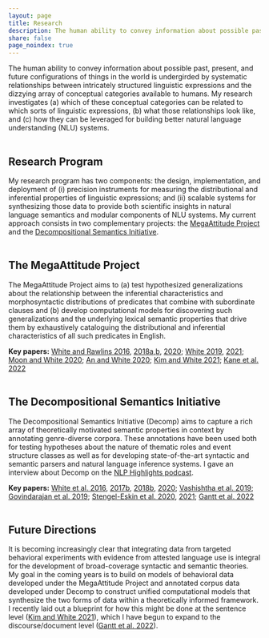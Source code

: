 ```yaml
---
layout: page
title: Research
description: The human ability to convey information about possible past, present, and future configurations of things in the world is undergirded by systematic ...
share: false
page_noindex: true
---
```


The human ability to convey information about possible past, present, and future configurations of things in the world is undergirded by systematic relationships between intricately structured linguistic expressions and the dizzying array of conceptual categories available to humans. My research investigates (a) which of these conceptual categories can be related to which sorts of linguistic expressions, (b) what those relationships look like, and (c) how they can be leveraged for building better natural language understanding (NLU) systems.
<br/>
<br/>
## Research Program

My research program has two components: the design, implementation, and deployment of (i) precision instruments for measuring the distributional and inferential properties of linguistic expressions; and (ii) scalable systems for synthesizing those data to provide both scientific insights in natural language semantics and modular components of NLU systems. My current approach consists in two complementary projects: the [MegaAttitude Project](http://megaattitude.io/) and the [Decompositional Semantics Initiative](http://decomp.io/).
<br/>
<br/>
## The MegaAttitude Project

The MegaAttitude Project aims to (a) test hypothesized generalizations about the relationship between the inferential characteristics and morphosyntactic distributions of predicates that combine with subordinate clauses and (b) develop computational models for discovering such generalizations and the underlying lexical semantic properties that drive them by exhaustively cataloguing the distributional and inferential characteristics of all such predicates in English. 

**Key papers:** [White and Rawlins 2016](https://doi.org/10.3765/salt.v26i0.3819), [2018a](https://ojs.ub.uni-konstanz.de/sub/index.php/sub/article/view/201),[b](https://ling.auf.net/lingbuzz/004012), [2020](https://doi.org/10.5334/gjgl.1001); [White 2019](https://doi.org/10.1075/hop.22.lex4), [2021](https://doi.org/10.3765/sp.14.6); [Moon and White 2020](https://ling.auf.net/lingbuzz/005282/); [An and White 2020](https://doi.org/https://doi.org/10.7275/yts0-q989); [Kim and White 2021](https://doi.org/10.3765/salt.v30i0.4816); [Kane et al. 2022](https://doi.org/10.3765/salt.v31i0.5137)
<br/>
<br/>
## The Decompositional Semantics Initiative

The Decompositional Semantics Initiative (Decomp) aims to capture a rich array of theoretically motivated semantic properties in context by annotating genre-diverse corpora. These annotations have been used both for testing hypotheses about the nature of thematic roles and event structure classes as well as for developing state-of-the-art syntactic and semantic parsers and natural language inference systems. I gave an interview about Decomp on the [NLP Highlights podcast](https://soundcloud.com/nlp-highlights/94-decompositional-semantics-with-aaron-white).

**Key papers:** [White et al. 2016](https://doi.org/10.18653/v1/D16-1177), [2017b](https://www.aclweb.org/anthology/E17-2015), [2018b](https://doi.org/10.18653/v1/D18-1501), [2020](https://www.aclweb.org/anthology/2020.lrec-1.699); [Vashishtha et al. 2019](https://www.aclweb.org/anthology/P19-1280); [Govindarajan et al. 2019](https://doi.org/10.1162/tacl_a_00285); [Stengel-Eskin et al. 2020](https://doi.org/10.18653/v1/2020.acl-main.746), [2021](https://doi.org/10.1162/tacl_a_00396); [Gantt et al. 2022](https://doi.org/10.1162/tacl_a_00445)
<br/>
<br/>
## Future Directions

It is becoming increasingly clear that integrating data from targeted behavioral experiments with evidence from attested language use is integral for the development of broad-coverage syntactic and semantic theories. My goal in the coming years is to build on models of behavioral data developed under the MegaAttitude Project and annotated corpus data developed under Decomp to construct unified computational models that synthesize the two forms of data within a theoretically informed framework. I recently laid out a blueprint for how this might be done at the sentence level ([Kim and White 2021](https://doi.org/10.3765/salt.v30i0.4816)), which I have begun to expand to the discourse/document level ([Gantt et al. 2022](https://doi.org/10.1162/tacl_a_00445)).
